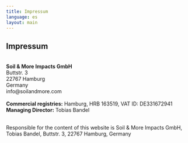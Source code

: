 ```yaml
---
title: Impressum
language: es
layout: main
---
```


<div class="container">
<h2 class="intro">Impressum</h2>
<br>
<strong>Soil & More Impacts GmbH</strong>
<br>
Buttstr. 3
<br>
22767 Hamburg
<br>
Germany
<br>
info@soilandmore.com
<br>
<br>
<strong>Commercial registries:</strong> Hamburg, HRB 163519, VAT ID: DE331672941<br>
<strong>Managing Director:</strong> Tobias Bandel<br><br>

Responsible for the content of this website is Soil & More Impacts GmbH, Tobias Bandel, Buttstr. 3, 22767 Hamburg, Germany

</div>
